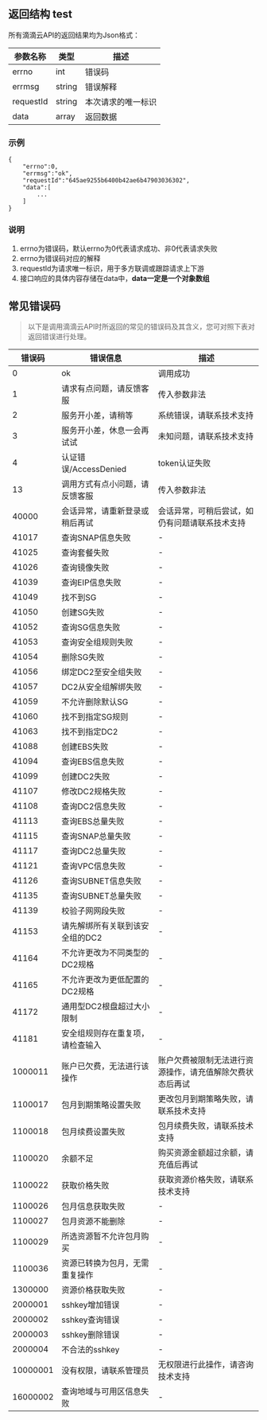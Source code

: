 ## 返回结构 test
所有滴滴云API的返回结果均为Json格式：

|参数名称  | 类型 | 描述|
|--------|-----|-----|
| errno | int | 错误码 |
| errmsg | string | 错误解释 |
| requestId | string  | 本次请求的唯一标识 |
| data | array<obj> | 返回数据 |

### 示例
```
{
	"errno":0,
	"errmsg":"ok",
	"requestId":"645ae9255b6400b42ae6b47903036302",
	"data":[
		...
	]
}
```

### 说明
1. errno为错误码，默认errno为0代表请求成功、非0代表请求失败
2. errno为错误码对应的解释
3. requestId为请求唯一标识，用于多方联调或跟踪请求上下游 
4. 接口响应的具体内容存储在data中，**data一定是一个对象数组**

## 常见错误码

> 以下是调用滴滴云API时所返回的常见的错误码及其含义，您可对照下表对返回错误进行处理。

| 错误码  | 错误信息 |  描述  |
|-----|-----|-----|
| 0 | ok	| 调用成功 |
| 1 | 请求有点问题，请反馈客服 | 传入参数非法 |
| 2 | 服务开小差，请稍等| 系统错误，请联系技术支持 |
| 3 | 服务开小差，休息一会再试试 | 未知问题，请联系技术支持 |
| 4 | 认证错误/AccessDenied | token认证失败 |
| 13 | 调用方式有点小问题，请反馈客服 | 传入参数非法 |
| 40000 | 会话异常，请重新登录或稍后再试 | 会话异常，可稍后尝试，如仍有问题请联系技术支持 |
| 41017 | 查询SNAP信息失败 | - |
| 41025 | 查询套餐失败 | - |
| 41026 | 查询镜像失败 | - |
| 41039 | 查询EIP信息失败 | - |
| 41049 | 找不到SG | - |
| 41050 | 创建SG失败 | - |
| 41052 | 查询SG信息失败 | - |
| 41053 | 查询安全组规则失败 | - |
| 41054 | 删除SG失败 | - |
| 41056 | 绑定DC2至安全组失败 | - |
| 41057 | DC2从安全组解绑失败 | - |
| 41059 | 不允许删除默认SG | - |
| 41060 | 找不到指定SG规则 | - |
| 41063 | 找不到指定DC2 | - |
| 41088 | 创建EBS失败 | - |
| 41094 | 查询EBS信息失败 | - |
| 41099 | 创建DC2失败 | - |
| 41107 | 修改DC2规格失败 | - |
| 41108 | 查询DC2信息失败 | - |
| 41113 | 查询EBS总量失败 | - |
| 41115 | 查询SNAP总量失败 | - |
| 41117 | 查询DC2总量失败 | - |
| 41121 | 查询VPC信息失败 | - |
| 41126 | 查询SUBNET信息失败 | - |
| 41135 | 查询SUBNET总量失败 | - |
| 41139 | 校验子网网段失败 | - |
| 41153 | 请先解绑所有关联到该安全组的DC2 | - |
| 41164 | 不允许更改为不同类型的DC2规格 | - |
| 41165 | 不允许更改为更低配置的DC2规格 | - |
| 41172 | 通用型DC2根盘超过大小限制 | - |
| 41181 | 安全组规则存在重复项，请检查输入 | - |
| 1000011 | 账户已欠费，无法进行该操作 | 账户欠费被限制无法进行资源操作，请充值解除欠费状态后再试 |
| 1100017 | 包月到期策略设置失败 | 更改包月到期策略失败，请联系技术支持 |
| 1100018 | 包月续费设置失败 | 包月续费失败，请联系技术支持 |
| 1100020 | 余额不足 | 购买资源金额超过余额，请充值后再试 |
| 1100022 | 获取价格失败 | 获取资源价格失败，请联系技术支持 |
| 1100026 | 包月信息获取失败 | - |
| 1100027 | 包月资源不能删除 | - |
| 1100029 | 所选资源暂不允许包月购买 | - |
| 1100036 | 资源已转换为包月，无需重复操作 | - |
| 1300000 | 资源价格获取失败 | - |
| 2000001 | sshkey增加错误 | - |
| 2000002 | sshkey查询错误 | - |
| 2000003 | sshkey删除错误 | - |
| 2000004 | 不合法的sshkey | - |
| 10000001 | 没有权限，请联系管理员 | 无权限进行此操作，请咨询技术支持 |
| 16000002 | 查询地域与可用区信息失败 | - |
